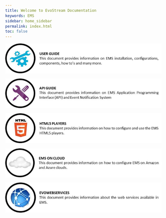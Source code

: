 ```yaml
---
title: Welcome to EvoStream Documentation
keywords: EMS
sidebar: home_sidebar
permalink: index.html
toc: false
---
```


<a href="/userguide_overview.html"><img src="/images/home/userguide.jpg"></a>

<a href="/api_overview.html"><img src="/images/home/api.jpg"></a>

<a href="/html5players_ersoverview.html"><img src="/images/home/html5.jpg"></a>

<a href="/emscloud_overview.html"><img src="/images/home/emsoncloud.jpg"></a>

<a href="/evowebservices_overview.html"><img src="/images/home/evowebservices.jpg"></a>


